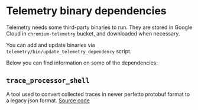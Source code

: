 <!-- Copyright 2019 The Chromium Authors. All rights reserved.
     Use of this source code is governed by a BSD-style license that can be
     found in the LICENSE file.
-->

# Telemetry binary dependencies

Telemetry needs some third-party binaries to run. They are stored in Google
Cloud in `chromium-telemetry` bucket, and downloaded when necessary.

You can add and update binaries via `telemetry/bin/update_telemetry_dependency`
script.

Below you can find information on some of the dependencies:

## `trace_processor_shell`
A tool used to convert collected traces in newer perfetto protobuf format to
a legacy json format.
[Source code](https://android.googlesource.com/platform/external/perfetto/+/refs/heads/master/src/trace_processor/)

